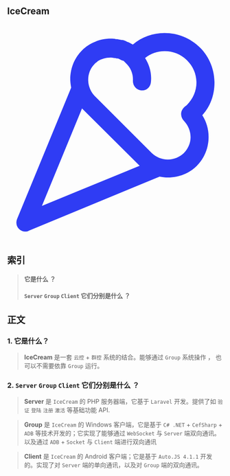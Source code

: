## IceCream

<svg t="1575751990262" class="icon" viewBox="0 0 1024 1024" version="1.1" xmlns="http://www.w3.org/2000/svg" p-id="1465" data-spm-anchor-id="a313x.7781069.0.i0" width="*" height="*"><path d="M913.066667 110.933333C957.866667 155.733333 981.333333 215.466667 981.333333 277.333333c0 57.6-19.2 110.933333-57.6 153.6 19.2 29.866667 29.866667 66.133333 29.866667 102.4 0 51.2-19.2 100.266667-55.466667 136.533334-36.266667 36.266667-85.333333 55.466667-136.533333 55.466666-12.8 0-27.733333-2.133333-40.533333-4.266666-2.133333 0-2.133333 2.133333-4.266667 2.133333L102.4 977.066667c-6.4 4.266667-10.666667 4.266667-17.066667 4.266666-10.666667 0-21.333333-4.266667-29.866666-12.8-12.8-12.8-14.933333-29.866667-8.533334-46.933333l253.866667-616.533333c0-2.133333 2.133333-2.133333 2.133333-4.266667-2.133333-12.8-4.266667-25.6-4.266666-40.533333 0-51.2 19.2-100.266667 55.466666-136.533334 17.066667-17.066667 38.4-32 61.866667-40.533333 23.466667-10.666667 49.066667-14.933333 74.666667-14.933333 8.533333 0 17.066667 0 23.466666 2.133333h6.4c6.4 2.133333 12.8 2.133333 21.333334 4.266667h4.266666c8.533333 2.133333 14.933333 4.266667 21.333334 8.533333 2.133333 0 4.266667 2.133333 6.4 2.133333 6.4 2.133333 10.666667 6.4 17.066666 8.533334 0 0 2.133333 2.133333 4.266667 2.133333 89.6-76.8 230.4-72.533333 317.866667 14.933333z m-76.8 345.6c-8.533333-8.533333-12.8-21.333333-12.8-32 0-12.8 6.4-23.466667 14.933333-32 4.266667-4.266667 8.533333-6.4 12.8-10.666666 27.733333-27.733333 44.8-66.133333 44.8-104.533334 0-40.533333-14.933333-76.8-44.8-106.666666-53.333333-53.333333-140.8-57.6-198.4-10.666667 21.333333 34.133333 32 72.533333 27.733333 113.066667-2.133333 23.466667-19.2 40.533333-42.666666 40.533333h-2.133334c-23.466667-2.133333-40.533333-21.333333-40.533333-44.8 2.133333-29.866667-8.533333-59.733333-29.866667-81.066667l-6.4-6.4-8.533333-8.533333c-4.266667 0-6.4-2.133333-8.533333-2.133333l-12.8-6.4c-2.133333-2.133333-6.4-2.133333-8.533334-2.133334-4.266667 0-6.4-2.133333-10.666666-2.133333-6.4 0-10.666667-2.133333-17.066667-2.133333h-4.266667c-21.333333 0-42.666667 6.4-59.733333 17.066666l-4.266667 4.266667c-4.266667 2.133333-8.533333 6.4-10.666666 8.533333-40.533333 40.533333-40.533333 108.8 0 151.466667l270.933333 270.933333c42.666667 40.533333 108.8 40.533333 151.466667 0 19.2-19.2 32-46.933333 32-74.666666 0-29.866667-10.666667-55.466667-32-78.933334 2.133333 2.133333 0 2.133333 0 0zM164.266667 859.733333l462.933333-189.866666-273.066667-270.933334-189.866666 460.8z" fill="#2F3CF4" p-id="1466" data-spm-anchor-id="a313x.7781069.0.i4" class=""></path></svg>

## 索引
> #### 它是什么 ？
> #### `Server` `Group` `Client` 它们分别是什么 ？


## 正文
### 1. 它是什么？
> **IceCream** 是一套 `云控` + `群控` 系统的结合。能够通过 `Group` 系统操作 ， 也可以不需要依靠 `Group` 运行。

### 2. `Server` `Group` `Client` 它们分别是什么 ？
> **Server** 是 `IceCream` 的 PHP 服务器端，它基于 `Laravel` 开发。提供了如 `验证` `登陆` `注册` `激活` 等基础功能 API.

> **Group** 是 `IceCream` 的 Windows 客户端，它是基于 `C# .NET` + `CefSharp` + `ADB` 等技术开发的；它实现了能够通过 `WebSocket` 与 `Server` 端双向通讯。以及通过 `ADB` + `Socket` 与 `Client` 端进行双向通讯

> **Client** 是 `IceCream` 的 Android 客户端；它是基于 `Auto.JS 4.1.1` 开发的。实现了对 `Server` 端的单向通讯，以及对 `Group` 端的双向通讯。
